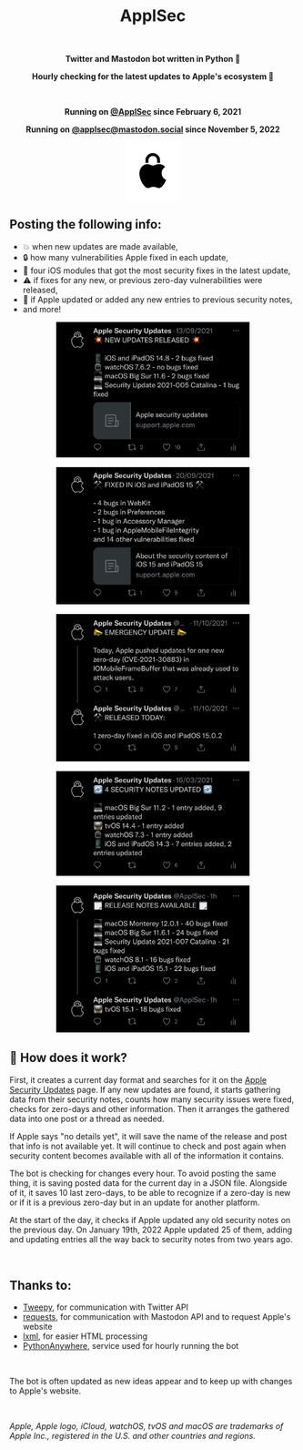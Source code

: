 <h1 align="center">ApplSec</h1>
<br>
<p align="center"><b>Twitter and Mastodon bot written in Python 🐍</b></p>
<p align="center"><b>Hourly checking for the latest updates to Apple's ecosystem 🔐</b></p>
<br>
<p align="center"><b>Running on <a href="https://twitter.com/ApplSec">@ApplSec</a> since February 6, 2021</b></p>
<p align="center"><b>Running on <a href="https://mastodon.social/@applsec">@applsec@mastodon.social</a> since November 5, 2022</b></p>
<p align="center"><img src="images/ApplSec.png" width=100></p>

## Posting the following info:

- 💥 when new updates are made available,
- 🔒 how many vulnerabilities Apple fixed in each update,
- 💉 four iOS modules that got the most security fixes in the latest update,
- ⚠️ if fixes for any new, or previous zero-day vulnerabilities were released,
- 🔄 if Apple updated or added any new entries to previous security notes,
- and more!

<p align="center"><img src="images/img1_dark.jpg" width=340></p>
<p align="center"><img src="images/img2_dark.jpg" width=340></p>
<p align="center"><img src="images/img3_dark.jpg" width=340></p>
<p align="center"><img src="images/img4_dark.jpg" width=340></p>
<p align="center"><img src="images/img6_dark.jpg" width=340></p>

## 🦾 How does it work?

First, it creates a current day format and searches for it on the [Apple Security Updates](https://support.apple.com/en-us/HT201222) page. If any new updates are found, it starts gathering data from their security notes, counts how many security issues were fixed, checks for zero-days and other information. Then it arranges the gathered data into one post or a thread as needed.

If Apple says "no details yet", it will save the name of the release and post that info is not available yet. It will continue to check and post again when security content becomes available with all of the information it contains.

The bot is checking for changes every hour. To avoid posting the same thing, it is saving posted data for the current day in a JSON file. Alongside of it, it saves 10 last zero-days, to be able to recognize if a zero-day is new or if it is a previous zero-day but in an update for another platform.

At the start of the day, it checks if Apple updated any old security notes on the previous day. On January 19th, 2022 Apple updated 25 of them, adding and updating entries all the way back to security notes from two years ago.

<br>

## Thanks to:

- [Tweepy](https://github.com/tweepy/tweepy), for communication with Twitter API
- [requests](https://github.com/psf/requests), for communication with Mastodon API and to request Apple's website
- [lxml](https://github.com/lxml/lxml), for easier HTML processing
- [PythonAnywhere](https://www.pythonanywhere.com/), service used for hourly running the bot

<br>

The bot is often updated as new ideas appear and to keep up with changes to Apple's website.

<br>

_Apple, Apple logo, iCloud, watchOS, tvOS and macOS are trademarks of Apple Inc., registered in the U.S. and other countries and regions._
